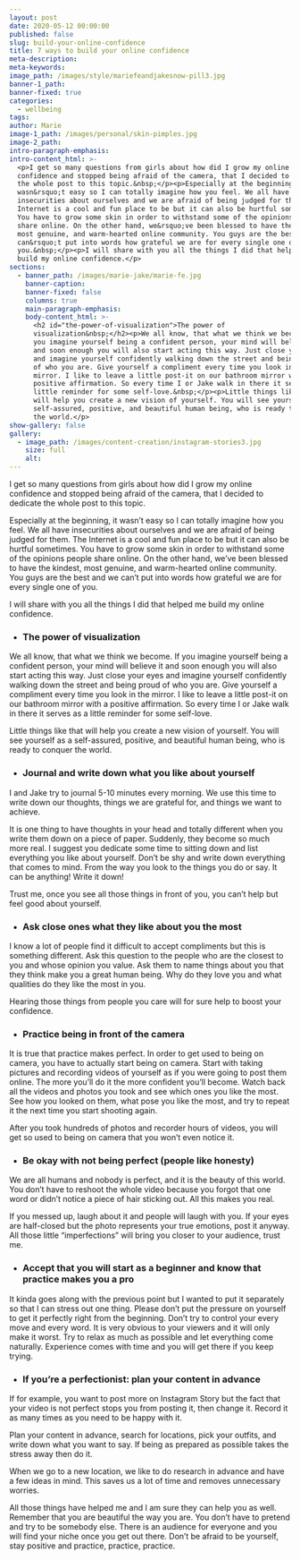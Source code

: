 ```yaml
---
layout: post
date: 2020-05-12 00:00:00
published: false
slug: build-your-online-confidence
title: 7 ways to build your online confidence
meta-description:
meta-keywords:
image_path: /images/style/mariefeandjakesnow-pill3.jpg
banner-1_path:
banner-fixed: true
categories:
  - wellbeing
tags:
author: Marie
image-1_path: /images/personal/skin-pimples.jpg
image-2_path:
intro-paragraph-emphasis:
intro-content_html: >-
  <p>I get so many questions from girls about how did I grow my online
  confidence and stopped being afraid of the camera, that I decided to dedicate
  the whole post to this topic.&nbsp;</p><p>Especially at the beginning, it
  wasn&rsquo;t easy so I can totally imagine how you feel. We all have
  insecurities about ourselves and we are afraid of being judged for them. The
  Internet is a cool and fun place to be but it can also be hurtful sometimes.
  You have to grow some skin in order to withstand some of the opinions people
  share online. On the other hand, we&rsquo;ve been blessed to have the kindest,
  most genuine, and warm-hearted online community. You guys are the best and we
  can&rsquo;t put into words how grateful we are for every single one of
  you.&nbsp;</p><p>I will share with you all the things I did that helped me
  build my online confidence.</p>
sections:
  - banner_path: /images/marie-jake/marie-fe.jpg
    banner-caption:
    banner-fixed: false
    columns: true
    main-paragraph-emphasis:
    body-content_html: >-
      <h2 id="the-power-of-visualization">The power of
      visualization&nbsp;</h2><p>We all know, that what we think we become. If
      you imagine yourself being a confident person, your mind will believe it
      and soon enough you will also start acting this way. Just close your eyes
      and imagine yourself confidently walking down the street and being proud
      of who you are. Give yourself a compliment every time you look in the
      mirror. I like to leave a little post-it on our bathroom mirror with a
      positive affirmation. So every time I or Jake walk in there it serves as a
      little reminder for some self-love.&nbsp;</p><p>Little things like that
      will help you create a new vision of yourself. You will see yourself as a
      self-assured, positive, and beautiful human being, who is ready to conquer
      the world.</p>
show-gallery: false
gallery:
  - image_path: /images/content-creation/instagram-stories3.jpg
    size: full
    alt:
---
```


I get so many questions from girls about how did I grow my online confidence and stopped being afraid of the camera, that I decided to dedicate the whole post to this topic.&nbsp;

Especially at the beginning, it wasn’t easy so I can totally imagine how you feel. We all have insecurities about ourselves and we are afraid of being judged for them. The Internet is a cool and fun place to be but it can also be hurtful sometimes. You have to grow some skin in order to withstand some of the opinions people share online. On the other hand, we’ve been blessed to have the kindest, most genuine, and warm-hearted online community. You guys are the best and we can’t put into words how grateful we are for every single one of you.&nbsp;

I will share with you all the things I did that helped me build my online confidence.&nbsp;

* ### The power of visualization&nbsp;

We all know, that what we think we become. If you imagine yourself being a confident person, your mind will believe it and soon enough you will also start acting this way. Just close your eyes and imagine yourself confidently walking down the street and being proud of who you are. Give yourself a compliment every time you look in the mirror. I like to leave a little post-it on our bathroom mirror with a positive affirmation. So every time I or Jake walk in there it serves as a little reminder for some self-love.&nbsp;

Little things like that will help you create a new vision of yourself. You will see yourself as a self-assured, positive, and beautiful human being, who is ready to conquer the world.

* ### Journal and write down what you like about yourself

I and Jake try to journal 5-10 minutes every morning. We use this time to write down our thoughts, things we are grateful for, and things we want to achieve.

It is one thing to have thoughts in your head and totally different when you write them down on a piece of paper. Suddenly, they become so much more real. I suggest you dedicate some time to sitting down and list everything you like about yourself. Don’t be shy and write down everything that comes to mind. From the way you look to the things you do or say. It can be anything\! Write it down\!

Trust me, once you see all those things in front of you, you can’t help but feel good about yourself.&nbsp;

* ### Ask close ones what they like about you the most

I know a lot of people find it difficult to accept compliments but this is something different. Ask this question to the people who are the closest to you and whose opinion you value. Ask them to name things about you that they think make you a great human being. Why do they love you and what qualities do they like the most in you.

Hearing those things from people you care will for sure help to boost your confidence.

* ### Practice being in front of the camera

It is true that practice makes perfect. In order to get used to being on camera, you have to actually start being on camera. Start with taking pictures and recording videos of yourself as if you were going to post them online. The more you’ll do it the more confident you’ll become. Watch back all the videos and photos you took and see which ones you like the most. See how you looked on them, what pose you like the most, and try to repeat it the next time you start shooting again.&nbsp;

After you took hundreds of photos and recorder hours of videos, you will get so used to being on camera that you won’t even notice it.

* ### Be okay with not being perfect (people like honesty)

We are all humans and nobody is perfect, and it is the beauty of this world. You don’t have to reshoot the whole video because you forgot that one word or didn’t notice a piece of hair sticking out. All this makes you real.&nbsp;

If you messed up, laugh about it and people will laugh with you. If your eyes are half-closed but the photo represents your true emotions, post it anyway. All those little “imperfections” will bring you closer to your audience, trust me.

* ### Accept that you will start as a beginner and know that practice makes you a pro

It kinda goes along with the previous point but I wanted to put it separately so that I can stress out one thing. Please don’t put the pressure on yourself to get it perfectly right from the beginning. Don’t try to control your every move and every word. It is very obvious to your viewers and it will only make it worst. Try to relax as much as possible and let everything come naturally. Experience comes with time and you will get there if you keep trying.

* ### If you’re a perfectionist: plan your content in advance

If for example, you want to post more on Instagram Story but the fact that your video is not perfect stops you from posting it, then change it. Record it as many times as you need to be happy with it.

Plan your content in advance, search for locations, pick your outfits, and write down what you want to say. If being as prepared as possible takes the stress away then do it.&nbsp;

When we go to a new location, we like to do research in advance and have a few ideas in mind. This saves us a lot of time and removes unnecessary worries.&nbsp;

All those things have helped me and I am sure they can help you as well. Remember that you are beautiful the way you are. You don’t have to pretend and try to be somebody else. There is an audience for everyone and you will find your niche once you get out there. Don’t be afraid to be yourself, stay positive and practice, practice, practice.

